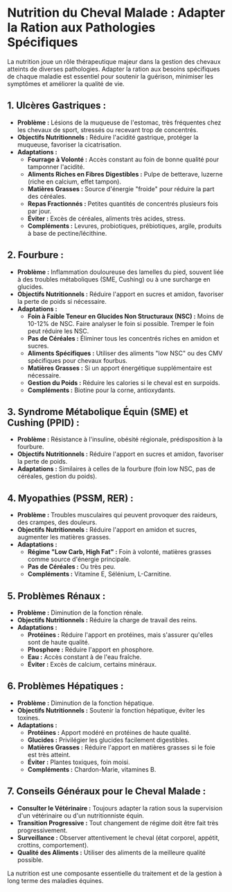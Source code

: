 # Nutrition du Cheval Malade : Adapter la Ration aux Pathologies Spécifiques

La nutrition joue un rôle thérapeutique majeur dans la gestion des chevaux atteints de diverses pathologies. Adapter la ration aux besoins spécifiques de chaque maladie est essentiel pour soutenir la guérison, minimiser les symptômes et améliorer la qualité de vie.

## 1. Ulcères Gastriques :

*   **Problème :** Lésions de la muqueuse de l'estomac, très fréquentes chez les chevaux de sport, stressés ou recevant trop de concentrés.
*   **Objectifs Nutritionnels :** Réduire l'acidité gastrique, protéger la muqueuse, favoriser la cicatrisation.
*   **Adaptations :**
    *   **Fourrage à Volonté :** Accès constant au foin de bonne qualité pour tamponner l'acidité.
    *   **Aliments Riches en Fibres Digestibles :** Pulpe de betterave, luzerne (riche en calcium, effet tampon).
    *   **Matières Grasses :** Source d'énergie "froide" pour réduire la part des céréales.
    *   **Repas Fractionnés :** Petites quantités de concentrés plusieurs fois par jour.
    *   **Éviter :** Excès de céréales, aliments très acides, stress.
    *   **Compléments :** Levures, probiotiques, prébiotiques, argile, produits à base de pectine/lécithine.

## 2. Fourbure :

*   **Problème :** Inflammation douloureuse des lamelles du pied, souvent liée à des troubles métaboliques (SME, Cushing) ou à une surcharge en glucides.
*   **Objectifs Nutritionnels :** Réduire l'apport en sucres et amidon, favoriser la perte de poids si nécessaire.
*   **Adaptations :**
    *   **Foin à Faible Teneur en Glucides Non Structuraux (NSC) :** Moins de 10-12% de NSC. Faire analyser le foin si possible. Tremper le foin peut réduire les NSC.
    *   **Pas de Céréales :** Éliminer tous les concentrés riches en amidon et sucres.
    *   **Aliments Spécifiques :** Utiliser des aliments "low NSC" ou des CMV spécifiques pour chevaux fourbus.
    *   **Matières Grasses :** Si un apport énergétique supplémentaire est nécessaire.
    *   **Gestion du Poids :** Réduire les calories si le cheval est en surpoids.
    *   **Compléments :** Biotine pour la corne, antioxydants.

## 3. Syndrome Métabolique Équin (SME) et Cushing (PPID) :

*   **Problème :** Résistance à l'insuline, obésité régionale, prédisposition à la fourbure.
*   **Objectifs Nutritionnels :** Réduire l'apport en sucres et amidon, favoriser la perte de poids.
*   **Adaptations :** Similaires à celles de la fourbure (foin low NSC, pas de céréales, gestion du poids).

## 4. Myopathies (PSSM, RER) :

*   **Problème :** Troubles musculaires qui peuvent provoquer des raideurs, des crampes, des douleurs.
*   **Objectifs Nutritionnels :** Réduire l'apport en amidon et sucres, augmenter les matières grasses.
*   **Adaptations :**
    *   **Régime "Low Carb, High Fat" :** Foin à volonté, matières grasses comme source d'énergie principale.
    *   **Pas de Céréales :** Ou très peu.
    *   **Compléments :** Vitamine E, Sélénium, L-Carnitine.

## 5. Problèmes Rénaux :

*   **Problème :** Diminution de la fonction rénale.
*   **Objectifs Nutritionnels :** Réduire la charge de travail des reins.
*   **Adaptations :**
    *   **Protéines :** Réduire l'apport en protéines, mais s'assurer qu'elles sont de haute qualité.
    *   **Phosphore :** Réduire l'apport en phosphore.
    *   **Eau :** Accès constant à de l'eau fraîche.
    *   **Éviter :** Excès de calcium, certains minéraux.

## 6. Problèmes Hépatiques :

*   **Problème :** Diminution de la fonction hépatique.
*   **Objectifs Nutritionnels :** Soutenir la fonction hépatique, éviter les toxines.
*   **Adaptations :**
    *   **Protéines :** Apport modéré en protéines de haute qualité.
    *   **Glucides :** Privilégier les glucides facilement digestibles.
    *   **Matières Grasses :** Réduire l'apport en matières grasses si le foie est très atteint.
    *   **Éviter :** Plantes toxiques, foin moisi.
    *   **Compléments :** Chardon-Marie, vitamines B.

## 7. Conseils Généraux pour le Cheval Malade :

*   **Consulter le Vétérinaire :** Toujours adapter la ration sous la supervision d'un vétérinaire ou d'un nutritionniste équin.
*   **Transition Progressive :** Tout changement de régime doit être fait très progressivement.
*   **Surveillance :** Observer attentivement le cheval (état corporel, appétit, crottins, comportement).
*   **Qualité des Aliments :** Utiliser des aliments de la meilleure qualité possible.

La nutrition est une composante essentielle du traitement et de la gestion à long terme des maladies équines.
